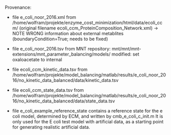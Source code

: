 Provenance:

* file e_coli_noor_2016.xml  from /home/wolfram/projekte/enzyme_cost_minimization/html/data/ecoli_ccm/
  (original filename ecoli_ccm_ProteinComposition_Network.xml)
  -> NOTE WRONG information about external metablites (boundaryCondition=True; needs to be fixed) 

* file e_coli_noor_2016.tsv from MNT repository: mnt/mnt/mnt-extensions/mnt_parameter_balancing/models/
  modified: set oxaloacetate to internal

* file ecoli_ccm_kinetic_data.tsv from /home/wolfram/projekte/model_balancing/matlab/results/e_coli_noor_2016/no_kinetic_data_balanced/data/kinetic_data.tsv

* file ecoli_ccm_state_data.tsv from /home/wolfram/projekte/model_balancing/matlab/results/e_coli_noor_2016/no_kinetic_data_balanced/data/state_data.tsv

* file e_coli_example_reference_state contains a reference state for the e coli model, determined by ECM, and written by cmb_e_coli_c_init.m
  It is only used for the E coli test model with artificial data, as a starting point for generating realistic artificial data.